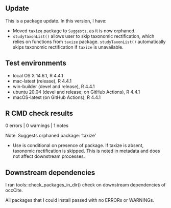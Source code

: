 ## Update
This is a package update. In this version, I have:

* Moved `taxize` package to `Suggests`, as it is now orphaned.
* `studyTaxonList()` allows user to skip taxonomic rectification, which relies on functions from `taxize` package. `studyTaxonList()` automatically skips taxonomic rectification if `taxize` is unavailable.

## Test environments
* local OS X 14.6.1, R 4.4.1
* mac-latest (release), R 4.4.1
* win-builder (devel and release), R 4.4.1
* ubuntu 20.04 (devel and release; on GitHub Actions), R 4.4.1
* macOS-latest (on GitHub Actions), R 4.4.1

## R CMD check results
0 errors | 0 warnings | 1 notes

Note: Suggests orphaned package: ‘taxize’
- Use is conditional on presence of package. If taxize is absent, taxonomic rectification is skipped. This is noted in metadata and does not affect downstream processes.

## Downstream dependencies
I ran tools::check_packages_in_dir() check on downstream dependencies of 
occCite. 

All packages that I could install passed with no ERRORs or WARNINGs.
